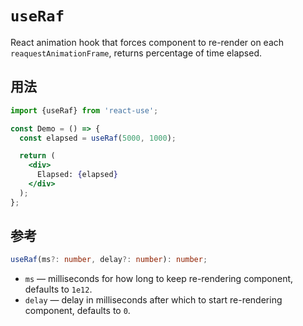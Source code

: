# `useRaf`

React animation hook that forces component to re-render on each `reaquestAnimationFrame`,
returns percentage of time elapsed.


## 用法

```jsx
import {useRaf} from 'react-use';

const Demo = () => {
  const elapsed = useRaf(5000, 1000);

  return (
    <div>
      Elapsed: {elapsed}
    </div>
  );
};
```


## 参考

```ts
useRaf(ms?: number, delay?: number): number;
```

- `ms` &mdash; milliseconds for how long to keep re-rendering component, defaults to `1e12`.
- `delay` &mdash; delay in milliseconds after which to start re-rendering component, defaults to `0`.
